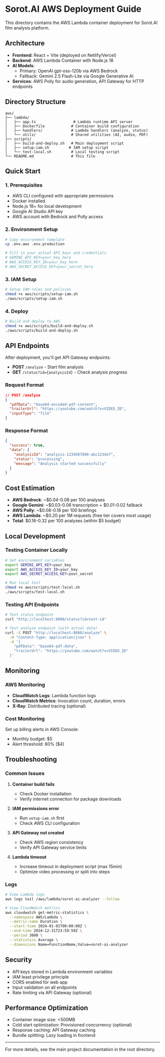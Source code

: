 # Sorot.AI AWS Deployment Guide

This directory contains the AWS Lambda container deployment for Sorot.AI film analysis platform.

## Architecture

- **Frontend**: React + Vite (deployed on Netlify/Vercel)
- **Backend**: AWS Lambda Container with Node.js 18
- **AI Models**:
  - Primary: OpenAI gpt-oss-120b via AWS Bedrock
  - Fallback: Gemini 2.5 Flash-Lite via Google Generative AI
- **Services**: AWS Polly for audio generation, API Gateway for HTTP endpoints

## Directory Structure

```
aws/
├── lambda/
│   ├── app.ts                 # Lambda runtime API server
│   ├── Dockerfile            # Container build configuration
│   ├── handlers/             # Lambda handlers (analyze, status)
│   └── utils/                # Shared utilities (AI, audio, PDF)
├── scripts/
│   ├── build-and-deploy.sh   # Main deployment script
│   ├── setup-iam.sh         # IAM setup script
│   └── test-local.sh         # Local testing script
└── README.md                 # This file
```

## Quick Start

### 1. Prerequisites

- AWS CLI configured with appropriate permissions
- Docker installed
- Node.js 18+ for local development
- Google AI Studio API key
- AWS account with Bedrock and Polly access

### 2. Environment Setup

```bash
# Copy environment template
cp .env.aws .env.production

# Fill in your actual API keys and credentials
# GEMINI_API_KEY=your_key_here
# AWS_ACCESS_KEY_ID=your_key_here
# AWS_SECRET_ACCESS_KEY=your_secret_here
```

### 3. IAM Setup

```bash
# Setup IAM roles and policies
chmod +x aws/scripts/setup-iam.sh
./aws/scripts/setup-iam.sh
```

### 4. Deploy

```bash
# Build and deploy to AWS
chmod +x aws/scripts/build-and-deploy.sh
./aws/scripts/build-and-deploy.sh
```

## API Endpoints

After deployment, you'll get API Gateway endpoints:

- **POST** `/analyze` - Start film analysis
- **GET** `/status?id={analysisId}` - Check analysis progress

### Request Format

```json
// POST /analyze
{
  "pdfData": "base64-encoded-pdf-content",
  "trailerUrl": "https://youtube.com/watch?v=VIDEO_ID",
  "inputType": "file"
}
```

### Response Format

```json
{
  "success": true,
  "data": {
    "analysisId": "analysis-1234567890-abc123def",
    "status": "processing",
    "message": "Analysis started successfully"
  }
}
```

## Cost Estimation

- **AWS Bedrock**: ~$0.04-0.08 per 100 analyses
- **Google Gemini**: ~$0.03-0.06 transcription + $0.01-0.02 fallback
- **AWS Polly**: ~$0.08-0.16 per 100 briefings
- **AWS Lambda**: ~$0.20 per 1M requests (free tier covers most usage)
- **Total**: $0.16-0.32 per 100 analyses (within $5 budget)

## Local Development

### Testing Container Locally

```bash
# Set environment variables
export GEMINI_API_KEY=your_key
export AWS_ACCESS_KEY_ID=your_key
export AWS_SECRET_ACCESS_KEY=your_secret

# Run local test
chmod +x aws/scripts/test-local.sh
./aws/scripts/test-local.sh
```

### Testing API Endpoints

```bash
# Test status endpoint
curl "http://localhost:8080/status?id=test-id"

# Test analyze endpoint (with actual data)
curl -X POST "http://localhost:8080/analyze" \
  -H "Content-Type: application/json" \
  -d '{
    "pdfData": "base64-pdf-data",
    "trailerUrl": "https://youtube.com/watch?v=VIDEO_ID"
  }'
```

## Monitoring

### AWS Monitoring

- **CloudWatch Logs**: Lambda function logs
- **CloudWatch Metrics**: Invocation count, duration, errors
- **X-Ray**: Distributed tracing (optional)

### Cost Monitoring

Set up billing alerts in AWS Console:
- Monthly budget: $5
- Alert threshold: 80% ($4)

## Troubleshooting

### Common Issues

1. **Container build fails**
   - Check Docker installation
   - Verify internet connection for package downloads

2. **IAM permissions error**
   - Run `setup-iam.sh` first
   - Check AWS CLI configuration

3. **API Gateway not created**
   - Check AWS region consistency
   - Verify API Gateway service limits

4. **Lambda timeout**
   - Increase timeout in deployment script (max 15min)
   - Optimize video processing or split into steps

### Logs

```bash
# View Lambda logs
aws logs tail /aws/lambda/sorot-ai-analyzer --follow

# View CloudWatch metrics
aws cloudwatch get-metric-statistics \
  --namespace AWS/Lambda \
  --metric-name Duration \
  --start-time 2024-01-01T00:00:00Z \
  --end-time 2024-12-31T23:59:59Z \
  --period 3600 \
  --statistics Average \
  --dimensions Name=FunctionName,Value=sorot-ai-analyzer
```

## Security

- API keys stored in Lambda environment variables
- IAM least privilege principle
- CORS enabled for web app
- Input validation on all endpoints
- Rate limiting via API Gateway (optional)

## Performance Optimization

- Container image size: <500MB
- Cold start optimization: Provisioned concurrency (optional)
- Response caching: API Gateway caching
- Bundle splitting: Lazy loading in frontend

---

For more details, see the main project documentation in the root directory.
